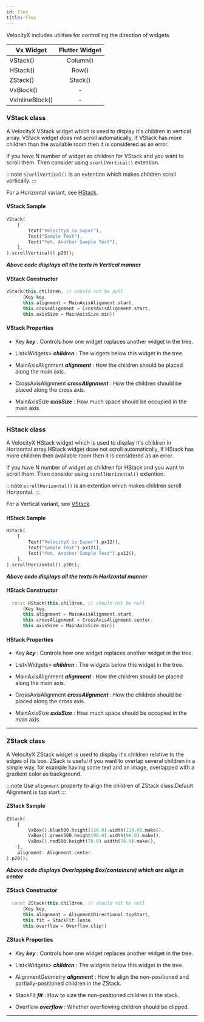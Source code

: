 ```yaml
---
id: flex
title: Flex
---
```


VelocityX includes utilities for controlling the direction of widgets.

| Vx Widget       | Flutter Widget |
| --------------- | :------------: |
| VStack()        |    Column()    |
| HStack()        |     Row()      |
| ZStack()        |    Stack()     |
| VxBlock()       |       -        |
| VxInlineBlock() |       -        |

### VStack class

A VelocityX VStack widget which is used to display it's children in vertical array. VStack widget does not scroll automatically, If VStack has more children than the available room then it is considered as an error.

If you have N number of widget as children for VStack and you want to scroll them. Then consider using `scorllVertical()` extention.

:::note
`scorllVertical()` is an extention which makes children scroll vertically.
:::

For a Horizontal variant, see [HStack](#hstack-class).

#### VStack Sample

```dart
VStack(
    [
        Text("VelocityX is Super"),
        Text("Sample Text"),
        Text("Yet, Another Sample Text"),
    ],
).scrollVertical().p20();
```

**_Above code displays all the texts in Vertical manner_**

#### VStack Constructor

```dart
VStack(this.children, // should not be null
      {Key key,
      this.alignment = MainAxisAlignment.start,
      this.crossAlignment = CrossAxisAlignment.start,
      this.axisSize = MainAxisSize.min})
```

#### VStack Properties

- Key **_key_** : Controls how one widget replaces another widget in the tree.

- List<Widgets\> **_children_** : The widgets below this widget in the tree.

- MainAxisAlignment **_alignment_** : How the children should be placed along the main axis.

- CrossAxisAlignment **_crossAlignment_** : How the children should be placed along the cross axis.

- MainAxisSize **_axisSize_** : How much space should be occupied in the main axis.

---

### HStack class

A VelocityX HStack widget which is used to display it's children in Horizontal array.HStack widget dose not scroll automatically, If HStack has more children then available room then it is considered as an error.

If you have N number of widget as children for HStack and you want to scroll them. Then consider using `scrollHorizontal()` extention.

:::note
`scrollHorizontal()` is an extention which makes children scroll Horizontal.
:::

For a Vertical variant, see [VStack](#vstack-class).

#### HStack Sample

```dart
HStack(
    [
        Text("VelocityX is Super").px12(),
        Text("Sample Text").px12(),
        Text("Yet, Another Sample Text").px12(),
    ],
).scrollHorizontal().p20();
```

**_Above code displays all the texts in Horizontal manner_**

#### HStack Constructor

```dart
  const HStack(this.children, // should not be null
      {Key key,
      this.alignment = MainAxisAlignment.start,
      this.crossAlignment = CrossAxisAlignment.center,
      this.axisSize = MainAxisSize.min})
```

#### HStack Properties

- Key **_key_** : Controls how one widget replaces another widget in the tree.

- List<Widgets\> **_children_** : The widgets below this widget in the tree.

- MainAxisAlignment **_alignment_** : How the children should be placed along the main axis.

- CrossAxisAlignment **_crossAlignment_** : How the children should be placed along the cross axis.

- MainAxisSize **_axisSize_** : How much space should be occupied in the main axis.

---

### ZStack class

A VelocityX ZStack widget is used to display it's children relative to the edges of its box.
ZSack is useful if you want to overlap several children in a simple way, for example having some text and an image, overlapped with a gradient color as background.

:::note
Use `alignment` property to align the children of ZStack class.Default Alignment is top start
:::

#### ZStack Sample

```dart
ZStack(
    [
        VxBox().blue500.height(110.0).width(110.0).make(),
        VxBox().green500.height(90.0).width(90.0).make(),
        VxBox().red500.height(70.0).width(70.0).make(),
    ],
    alignment: Alignment.center,
).p20();
```

**_Above code displays Overlapping Box(containers) which are align in center_**

#### ZStack Constructor

```dart
  const ZStack(this.children, // should not be null
      {Key key,
      this.alignment = AlignmentDirectional.topStart,
      this.fit = StackFit.loose,
      this.overflow = Overflow.clip})
```

#### ZStack Properties

- Key **_key_** : Controls how one widget replaces another widget in the tree.

- List<Widgets\> **_children_** : The widgets below this widget in the tree.

- AlignmentGeometry **_alignment_** : How to align the non-positioned and partially-positioned children in the ZStack.

- StackFit **_fit_** : How to size the non-positioned children in the stack.

- Overflow **_overflow_** : Whether overflowing children should be clipped.

---
